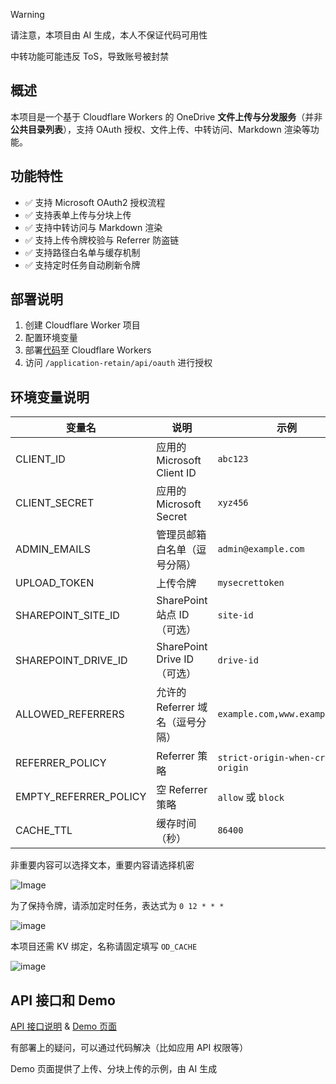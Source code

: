 > [!Warning]
> 请注意，本项目由 AI 生成，本人不保证代码可用性
>
> 中转功能可能违反 ToS，导致账号被封禁

## 概述

本项目是一个基于 Cloudflare Workers 的 OneDrive **文件上传与分发服务**（并非**公共目录列表**），支持 OAuth 授权、文件上传、中转访问、Markdown 渲染等功能。

## 功能特性

- ✅ 支持 Microsoft OAuth2 授权流程
- ✅ 支持表单上传与分块上传
- ✅ 支持中转访问与 Markdown 渲染
- ✅ 支持上传令牌校验与 Referrer 防盗链
- ✅ 支持路径白名单与缓存机制
- ✅ 支持定时任务自动刷新令牌

## 部署说明

1. 创建 Cloudflare Worker 项目
2. 配置环境变量
3. 部署[代码](./worker.js)至 Cloudflare Workers
4. 访问 `/application-retain/api/oauth` 进行授权

## 环境变量说明

| 变量名                | 说明                             | 示例                              |
| --------------------- | -------------------------------- | --------------------------------- |
| CLIENT_ID             | 应用的 Microsoft Client ID       | `abc123`                          |
| CLIENT_SECRET         | 应用的 Microsoft Secret          | `xyz456`                          |
| ADMIN_EMAILS          | 管理员邮箱白名单（逗号分隔）     | `admin@example.com`               |
| UPLOAD_TOKEN          | 上传令牌                         | `mysecrettoken`                   |
| SHAREPOINT_SITE_ID    | SharePoint 站点 ID（可选）       | `site-id`                         |
| SHAREPOINT_DRIVE_ID   | SharePoint Drive ID（可选）      | `drive-id`                        |
| ALLOWED_REFERRERS     | 允许的 Referrer 域名（逗号分隔） | `example.com,www.example.com`     |
| REFERRER_POLICY       | Referrer 策略                    | `strict-origin-when-cross-origin` |
| EMPTY_REFERRER_POLICY | 空 Referrer 策略                 | `allow` 或 `block`                |
| CACHE_TTL             | 缓存时间（秒）                   | `86400`                           |

非重要内容可以选择文本，重要内容请选择机密

![Image](https://github.com/user-attachments/assets/1948b268-4735-4e07-8878-164218d760e6)

为了保持令牌，请添加定时任务，表达式为 `0 12 * * *`

![image](https://github.com/user-attachments/assets/b9c279ff-9bed-4b79-9234-d573b88ce655)

本项目还需 KV 绑定，名称请固定填写 `OD_CACHE`

![image](https://github.com/user-attachments/assets/cd0ec456-2029-4600-8f6c-0baabed8cc02)


## API 接口和 Demo

[API 接口说明](./API.md) & [Demo 页面](./example.html)

有部署上的疑问，可以通过代码解决（比如应用 API 权限等）

Demo 页面提供了上传、分块上传的示例，由 AI 生成
